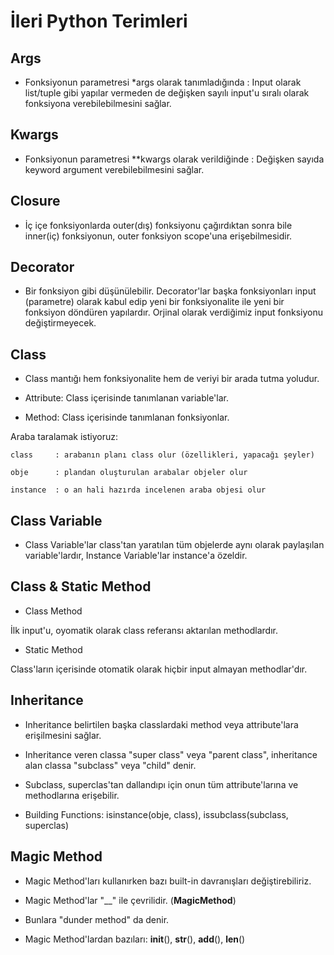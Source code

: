 # İleri Python Terimleri

## Args

- Fonksiyonun parametresi *args olarak tanımladığında : Input olarak list/tuple gibi yapılar vermeden de değişken sayılı input'u sıralı olarak fonksiyona verebilebilmesini sağlar.

## Kwargs

- Fonksiyonun parametresi **kwargs olarak verildiğinde : Değişken sayıda keyword argument verebilebilmesini sağlar.

## Closure

- İç içe fonksiyonlarda outer(dış) fonksiyonu çağırdıktan sonra bile inner(iç) fonksiyonun, outer fonksiyon scope'una erişebilmesidir.

## Decorator

- Bir fonksiyon gibi düşünülebilir. Decorator'lar başka fonksiyonları input (parametre) olarak kabul edip yeni bir fonksiyonalite ile yeni bir fonksiyon döndüren yapılardır. Orjinal olarak verdiğimiz input fonksiyonu değiştirmeyecek.

## Class

- Class mantığı hem fonksiyonalite hem de veriyi bir arada tutma yoludur.

- Attribute: Class içerisinde tanımlanan variable'lar.

- Method: Class içerisinde tanımlanan fonksiyonlar.

Araba taralamak istiyoruz: 

    class     : arabanın planı class olur (özellikleri, yapacağı şeyler) 
    
    obje      : plandan oluşturulan arabalar objeler olur 
    
    instance  : o an hali hazırda incelenen araba objesi olur 
    
 
## Class Variable

- Class Variable'lar class'tan yaratılan tüm objelerde aynı olarak paylaşılan variable'lardır, Instance Variable'lar instance'a özeldir.


## Class & Static Method

- Class Method

İlk input'u, oyomatik olarak class referansı aktarılan methodlardır.

- Static Method

Class'ların içerisinde otomatik olarak hiçbir input almayan methodlar'dır.


## Inheritance

- Inheritance belirtilen başka classlardaki method veya attribute'lara erişilmesini sağlar.

- Inheritance veren classa "super class" veya "parent class", inheritance alan classa "subclass" veya "child" denir.

- Subclass, superclas'tan dallandıpı için onun tüm attribute'larına ve methodlarına erişebilir.

- Building Functions: isinstance(obje, class), issubclass(subclass, superclas)


## Magic Method

- Magic Method'ları kullanırken bazı built-in davranışları değiştirebiliriz. 

- Magic Method'lar "__" ile çevrilidir. (__MagicMethod__) 

- Bunlara "dunder method" da denir.

- Magic Method'lardan bazıları: __init__(), __str__(), __add__(), __len__()